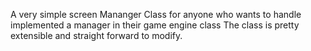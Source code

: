 A very simple screen Mananger Class for anyone who wants to handle implemented a manager in their game engine class The class is pretty extensible and straight forward to modify.

